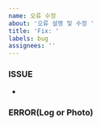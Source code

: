 ```yaml
---
name: 오류 수정
about: '오류 설명 및 수정 '
title: 'Fix: '
labels: bug
assignees: ''
---
```


### ISSUE

-

### ERROR(Log or Photo)
